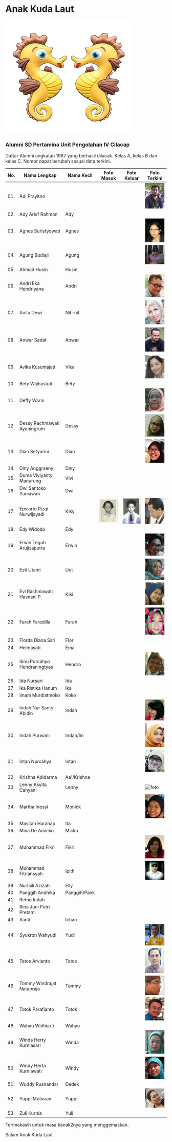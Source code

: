 # Anak Kuda Laut

![logo al kimcil][logo-al-kimcil]

### Alumni SD Pertamina Unit Pengolahan IV Cilacap

Daftar Alumni angkatan 1987 yang berhasil dilacak. Kelas A, kelas B dan kelas C. Nomor dapat berubah sesuai data terkini.

| No. | Nama Lengkap                 | Nama Kecil   | Foto Masuk              | Foto Keluar             | Foto Terkini            |
| --- | ---------------------------- | ------------ | ----------------------- | ----------------------- | ----------------------- |
| 01. | Adi Prayitno                 |              |                         |                         | ![foto][adi-terkini]    |
| 02. | Ady Arief Rahman             | Ady          |                         |                         |                         |
| 03. | Agnes Suristyowati           | Agnes        |                         |                         | ![foto][agnes-terkini]  |
| 04. | Agung Budiaji                | Agung        |                         |                         | ![foto][agung-terkini]  |
| 05. | Ahmad Husin                  | Husin        |                         |                         |                         |
| 06. | Andri Eka Hendriyana         | Andri        |                         |                         | ![foto][andri-terkini]  |
| 07. | Anita Dewi                   | Nit-nit      |                         |                         | ![foto][nit2-terkini]   |
| 08. | Anwar Sadat                  | Anwar        |                         |                         | ![foto][anwar-terkini]  |
| 09. | Avika Kusumajati             | Vika         |                         |                         | ![foto][vika-terkini]   |
| 10. | Bety Wijihastuti             | Bety         |                         |                         |                         |
| 11. | Deffy Warni                  |              |                         |                         | ![foto][deffy-terkini]  |
| 12. | Dessy Rachmawati Ayuningrum  | Dessy        |                         |                         | ![foto][dessy-terkini]  |
| 13. | Dian Setyorini               | Dian         |                         |                         | ![foto][dian-terkini]   |
| 14. | Diny Anggraeny               | Diny         |                         |                         |                         |
| 15. | Duma Viviyanty Manurung      | Vivi         |                         |                         |                         |
| 16. | Dwi Santoso Yuniawan         | Dwi          |                         |                         |                         |
| 17. | Epsiarto Rizqi Nurwijayadi   | Kiky         | ![foto][epsi-masuk]     | ![foto][epsi-lulus]     | ![foto][epsi-terkini]   |
| 18. | Edy Widodo                   | Edy          |                         |                         |                         |
| 19. | Erwin Teguh Arujisaputra     | Erwin        |                         |                         | ![foto][erwin-terkini]  |
| 20. | Esti Utami                   | Uut          |                         |                         | ![foto][uut-terkini]    |
| 21. | Evi Rachmawati Hasnani P.    | Kiki         |                         |                         | ![foto][kiki-terkini]   |
| 22. | Farah Faradilla              | Farah        |                         |                         | ![foto][farah-terkini]  |
| 23. | Florita Diana Sari           | Flor         |                         |                         |                         |
| 24. | Helmayati                    | Ema          |                         |                         |                         |
| 25. | Ibnu Purcahyo Hendraningtyas | Hendra       |                         |                         | ![foto][ibnu-terkini]   |
| 26. | Ida Nursari                  | Ida          |                         |                         |                         |
| 27. | Ika Ristika Hanum            | Ika          |                         |                         |                         |
| 28. | Imam Murdiatmoko             | Koko         |                         |                         |                         |
| 29. | Indah Nur Santy Abidin       | Indah        |                         |                         | ![foto][indahn-terkini] |
| 30. | Indah Purwani                | Indah/Iin    |                         |                         | ![foto][indahp-terkini] |
| 31. | Intan Nurcahya               | Intan        |                         |                         | ![foto][intan-terkini]  |
| 32. | Krishna Adidarma             | Aa'/Krishna  |                         |                         |                         |
| 33. | Lenny Asyita Cahyani         | Lenny        |                         |                         | ![foto][lenny-terkini]  |
| 34. | Martha Inessi                | Monick       |                         |                         | ![foto][monick-terkini] |
| 35. | Masitah Harahap              | Ita          |                         |                         |                         |
| 36. | Mina De Amicko               | Micko        |                         |                         |                         |
| 37. | Muhammad Fikri               | Fikri        |                         |                         | ![foto][micko-terkini]  |
| 38. | Muhammad Fitriansyah         | Ipith        |                         |                         | ![foto][ipith-terkini]  |
| 39. | Nurlaili Azizah              | Elly         |                         |                         |                         |
| 40. | Panggih Andhika              | Panggih/Pank |                         |                         |                         |
| 41. | Retno Indah                  |              |                         |                         |                         |
| 42. | Rina Juni Putri Pretami      |              |                         |                         |                         |
| 43. | Santi                        | Ichan        |                         |                         |                         |
| 44. | Syukron Wahyudi              | Yudi         |                         |                         | ![foto][yudi-terkini]   |
| 45. | Tatos Arvianto               | Tatos        |                         |                         | ![foto][tatos-terkini]  |
| 46. | Tommy Windrajat Natapraja    | Tommy        |                         |                         | ![foto][tommy-terkini]  |
| 47. | Totok Parafianto             | Totok        |                         |                         | ![foto][totok-terkini]  |
| 48. | Wahyu Widhiarti              | Wahyu        |                         |                         |                         |
| 49. | Winda Herty Kurniasari       | Winda        |                         |                         | ![foto][winda-terkini]  |
| 50. | Windy Herta Kurniawati       | Windy        |                         |                         | ![foto][windy-terkini]  |
| 51. | Wuddy Rusnandar              | Dedek        |                         |                         |                         |
| 52. | Yuppi Mutiarani              | Yuppi        |                         |                         | ![foto][yuppi-terkini]  |
| 53. | Zuli Kurnia                  | Yuli         |                         |                         |                         |


Terimakasih untuk masa kanak2nya yang menggemaskan.

Salam Anak Kuda Laut

[logo-al-kimcil]: https://github.com/epsi-rns/alumni-sd-pup-iv/blob/master/misc/anak-kuda-laut.png

[adi-terkini]: https://github.com/epsi-rns/alumni-sd-pup-iv/blob/master/1987/adi-prayitno-wa.jpg

[agung-terkini]: https://github.com/epsi-rns/alumni-sd-pup-iv/blob/master/1987/agung-wa.jpg
[agnes-terkini]: https://github.com/epsi-rns/alumni-sd-pup-iv/blob/master/1987/agnes-fb.jpg
[andri-terkini]: https://github.com/epsi-rns/alumni-sd-pup-iv/blob/master/1987/andri-eka-fb.jpg
[nit2-terkini]: https://github.com/epsi-rns/alumni-sd-pup-iv/blob/master/1987/nit2-wa.jpg
[anwar-terkini]: https://github.com/epsi-rns/alumni-sd-pup-iv/blob/master/1987/anwar-fb.jpg
[vika-terkini]: https://github.com/epsi-rns/alumni-sd-pup-iv/blob/master/1987/vika-wa.jpg

[deffy-terkini]: https://github.com/epsi-rns/alumni-sd-pup-iv/blob/master/1987/deffy-wa.jpg
[dessy-terkini]: https://github.com/epsi-rns/alumni-sd-pup-iv/blob/master/1987/dessy-wa.jpg
[dian-terkini]: https://github.com/epsi-rns/alumni-sd-pup-iv/blob/master/1987/dian-wai.jpg

[epsi-masuk]:   https://github.com/epsi-rns/alumni-sd-pup-iv/blob/master/1987/epsi-masuk-sd.jpg
[epsi-lulus]:   https://github.com/epsi-rns/alumni-sd-pup-iv/blob/master/1987/epsi-lulus-sd.jpg
[epsi-terkini]: https://github.com/epsi-rns/alumni-sd-pup-iv/blob/master/1987/epsi-terkini.jpg
[erwin-terkini]: https://github.com/epsi-rns/alumni-sd-pup-iv/blob/master/1987/erwin-fb.jpg
[uut-terkini]: https://github.com/epsi-rns/alumni-sd-pup-iv/blob/master/1987/uut-fb.jpg
[kiki-terkini]: https://github.com/epsi-rns/alumni-sd-pup-iv/blob/master/1987/kiki-fb.jpg
[farah-terkini]: https://github.com/epsi-rns/alumni-sd-pup-iv/blob/master/1987/farah-wa.jpg
[ibnu-terkini]: https://github.com/epsi-rns/alumni-sd-pup-iv/blob/master/1987/ibnu-wa.jpg

[indahn-terkini]: https://github.com/epsi-rns/alumni-sd-pup-iv/blob/master/1987/indah-nursanty-fb.jpg
[indahp-terkini]: https://github.com/epsi-rns/alumni-sd-pup-iv/blob/master/1987/indah-purwani-fb.jpg
[intan-terkini]: https://github.com/epsi-rns/alumni-sd-pup-iv/blob/master/1987/intan-wa.jpg
[lenny-terkini]: https://github.com/epsi-rns/alumni-sd-pup-iv/blob/master/1987/lenny-fb.jpgo
[monick-terkini]: https://github.com/epsi-rns/alumni-sd-pup-iv/blob/master/1987/monick-fb.jpg
[micko-terkini]: https://github.com/epsi-rns/alumni-sd-pup-iv/blob/master/1987/micko-fb.jpg

[ipith-terkini]: https://github.com/epsi-rns/alumni-sd-pup-iv/blob/master/1987/ipith-wa.jpg

[yudi-terkini]: https://github.com/epsi-rns/alumni-sd-pup-iv/blob/master/1987/syukron-fb.jpg
[tatos-terkini]: https://github.com/epsi-rns/alumni-sd-pup-iv/blob/master/1987/tatos-fb.jpg
[tommy-terkini]: https://github.com/epsi-rns/alumni-sd-pup-iv/blob/master/1987/tommy-wa.jpg
[totok-terkini]: https://github.com/epsi-rns/alumni-sd-pup-iv/blob/master/1987/totok-wai.jpg

[winda-terkini]: https://github.com/epsi-rns/alumni-sd-pup-iv/blob/master/1987/winda-fb.jpg
[windy-terkini]: https://github.com/epsi-rns/alumni-sd-pup-iv/blob/master/1987/windy-fb.jpg

[yuppi-terkini]: https://github.com/epsi-rns/alumni-sd-pup-iv/blob/master/1987/yuppi-wa.jpg
